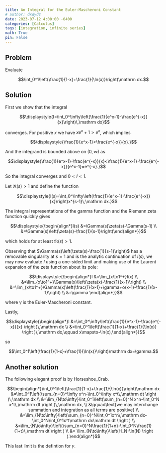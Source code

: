 ```yaml
---
title: An Integral for the Euler-Mascheroni Constant
# author: dxdydz
date: 2023-07-12 4:00:00 -0400
categories: [Calculus]
tags: [integration, infinite series]
math: True
pin: False
---
```


## Problem

Evaluate

$$\int_0^1\left(\frac{1}{1-x}+\frac{1}{\ln(x)}\right)\mathrm dx.$$

## Solution

First we show that the integral

 $$\displaystyle{I=\int_0^\infty\left(\frac{1}{e^x-1}-\frac{e^{-x}}{x}\right)\,\mathrm dx}$$

converges. For positive $x$ we have $xe^x+1>e^x$, which implies

$$\displaystyle{\frac{1}{e^x-1}>\frac{e^{-x}}{x}.}$$

And the integrand is bounded above on $(0,\,\infty)$ as

$$\displaystyle{\frac{1}{e^x-1}-\frac{e^{-x}}{x}<\frac{1}{e^x-1}-\frac{e^{-x}}{e^x-1}=e^{-x}.}$$

So the integral converges and $0<I<1$.

Let $\Re(s)>1$ and define the function

$$\displaystyle{I(s)=\int_0^\infty\left(\frac{1}{e^x-1}-\frac{e^{-x}}{x}\right)x^{s-1}\,\mathrm dx.}$$

The integral representations of the gamma function and the Riemann zeta function quickly gives

$$\displaystyle{\begin{align*}I(s) &=\Gamma(s)\zeta(s)-\Gamma(s-1) \\ &=\Gamma(s)\left(\zeta(s)-\frac{1}{s-1}\right)\end{align*}}$$

which holds for at least $\Re(s)>1$.

Observing that $\Gamma(s)\left(\zeta(s)-\frac{1}{s-1}\right)$ has a removable singularity at $s=1$ and is the analytic continuation of $I(s)$, we may now evaluate $I$ using a one-sided limit and making use of the Laurent expansion of the zeta function about its pole:

$$\displaystyle{\begin{align*}I &=\lim_{x\to1^+}I(x) \\  &=\lim_{x\to1^+}\Gamma(x)\left(\zeta(x)-\frac{1}{x-1}\right) \\  &=\lim_{x\to1^+}\Gamma(x)\left(\frac{1}{x-1}+\gamma+o(x-1)-\frac{1}{x-1}\right) \\  &=\gamma \end{align*}}$$

where $\gamma$ is the Euler-Mascheroni constant.

Lastly,

$$\displaystyle{\begin{align*}I &=\int_0^\infty\left(\frac{1}{e^x-1}-\frac{e^{-x}}{x} \right )\,\mathrm dx \\  &=\int_0^1\left(\frac{1}{1-x}+\frac{1}{\ln(x)} \right )\,\mathrm dx,\qquad x\mapsto-\ln(x),\end{align*}}$$

so

$$\int_0^1\left(\frac{1}{1-x}+\frac{1}{\ln(x)}\right)\mathrm dx=\gamma.$$

## Another solution

The following elegant proof is by Horseshoe_Crab.

$$\begin{align*}\int_0^1\left(\frac{1}{1-x}+\frac{1}{\ln(x)}\right)\mathrm dx &=\int_0^1\left(\sum_{n=0}^\infty x^n-\int_0^\infty x^t\,\mathrm dt \right )\,\mathrm dx \\  &=\lim_{N\to\infty}\int_0^1\left(\sum_{n=0}^N x^n-\int_0^N x^t\,\mathrm dt \right )\,\mathrm dx, \\ &\qquad\text{we may interchange summation and integration as all terms are positive} \\  &=\lim_{N\to\infty}\left(\sum_{n=0}^N\int_0^1x^n\,\mathrm dx-\int_0^N\int_0^1x^t\mathrm dx\mathrm dt \right ) \\  &=\lim_{N\to\infty}\left(\sum_{n=0}^N\frac{1}{1+n}-\int_0^N\frac{1}{1+t}\,\mathrm dt \right ) \\  &= \lim_{N\to\infty}\left(H_N-\ln(N) \right ).\end{align*}$$

This last limit is the defintion for $\gamma$.